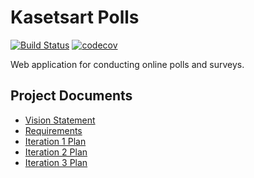 # Kasetsart Polls
[![Build Status](https://travis-ci.com/SIrapopKunjiak/ku-polls.svg?branch=master)](https://travis-ci.com/SIrapopKunjiak/ku-polls)
[![codecov](https://codecov.io/gh/SIrapopKunjiak/ku-polls/branch/master/graph/badge.svg)](https://codecov.io/gh/SIrapopKunjiak/ku-polls)

Web application for conducting online polls and surveys.

## Project Documents

- [Vision Statement](../../wiki/Vision%20Statement)
- [Requirements](../../wiki/Requirements)
- [Iteration 1 Plan](../../wiki/Iteration%201%20Plan)
- [Iteration 2 Plan](../../wiki/Iteration%202%20Plan)
- [Iteration 3 Plan](../../wiki/Iteration%203%20Plan)
